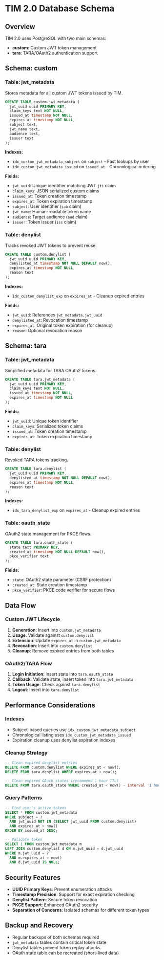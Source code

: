 # TIM 2.0 Database Schema

## Overview
TIM 2.0 uses PostgreSQL with two main schemas:
- **custom**: Custom JWT token management
- **tara**: TARA/OAuth2 authentication support

## Schema: custom

### Table: jwt_metadata
Stores metadata for all custom JWT tokens issued by TIM.

```sql
CREATE TABLE custom.jwt_metadata (
  jwt_uuid uuid PRIMARY KEY,
  claim_keys text NOT NULL,
  issued_at timestamp NOT NULL,
  expires_at timestamp NOT NULL,
  subject text,
  jwt_name text,
  audience text,
  issuer text
);
```

**Indexes:**
- `idx_custom_jwt_metadata_subject` on `subject` - Fast lookups by user
- `idx_custom_jwt_metadata_issued` on `issued_at` - Chronological ordering

**Fields:**
- `jwt_uuid`: Unique identifier matching JWT `jti` claim
- `claim_keys`: JSON serialized custom claims
- `issued_at`: Token creation timestamp
- `expires_at`: Token expiration timestamp
- `subject`: User identifier (`sub` claim)
- `jwt_name`: Human-readable token name
- `audience`: Target audience (`aud` claim)
- `issuer`: Token issuer (`iss` claim)

### Table: denylist
Tracks revoked JWT tokens to prevent reuse.

```sql
CREATE TABLE custom.denylist (
  jwt_uuid uuid PRIMARY KEY,
  denylisted_at timestamp NOT NULL DEFAULT now(),
  expires_at timestamp NOT NULL,
  reason text
);
```

**Indexes:**
- `idx_custom_denylist_exp` on `expires_at` - Cleanup expired entries

**Fields:**
- `jwt_uuid`: References `jwt_metadata.jwt_uuid`
- `denylisted_at`: Revocation timestamp
- `expires_at`: Original token expiration (for cleanup)
- `reason`: Optional revocation reason

## Schema: tara

### Table: jwt_metadata
Simplified metadata for TARA OAuth2 tokens.

```sql
CREATE TABLE tara.jwt_metadata (
  jwt_uuid uuid PRIMARY KEY,
  claim_keys text NOT NULL,
  issued_at timestamp NOT NULL,
  expires_at timestamp NOT NULL
);
```

**Fields:**
- `jwt_uuid`: Unique token identifier
- `claim_keys`: Serialized token claims
- `issued_at`: Token creation timestamp
- `expires_at`: Token expiration timestamp

### Table: denylist
Revoked TARA tokens tracking.

```sql
CREATE TABLE tara.denylist (
  jwt_uuid uuid PRIMARY KEY,
  denylisted_at timestamp NOT NULL DEFAULT now(),
  expires_at timestamp NOT NULL,
  reason text
);
```

**Indexes:**
- `idx_tara_denylist_exp` on `expires_at` - Cleanup expired entries

### Table: oauth_state
OAuth2 state management for PKCE flows.

```sql
CREATE TABLE tara.oauth_state (
  state text PRIMARY KEY,
  created_at timestamp NOT NULL DEFAULT now(),
  pkce_verifier text
);
```

**Fields:**
- `state`: OAuth2 state parameter (CSRF protection)
- `created_at`: State creation timestamp
- `pkce_verifier`: PKCE code verifier for secure flows

## Data Flow

### Custom JWT Lifecycle
1. **Generation**: Insert into `custom.jwt_metadata`
2. **Usage**: Validate against `custom.denylist`
3. **Extension**: Update `expires_at` in `custom.jwt_metadata`
4. **Revocation**: Insert into `custom.denylist`
5. **Cleanup**: Remove expired entries from both tables

### OAuth2/TARA Flow
1. **Login Initiation**: Insert state into `tara.oauth_state`
2. **Callback**: Validate state, insert token into `tara.jwt_metadata`
3. **Token Usage**: Check against `tara.denylist`
4. **Logout**: Insert into `tara.denylist`

## Performance Considerations

### Indexes
- Subject-based queries use `idx_custom_jwt_metadata_subject`
- Chronological listing uses `idx_custom_jwt_metadata_issued`
- Expiration cleanup uses denylist expiration indexes

### Cleanup Strategy
```sql
-- Clean expired denylist entries
DELETE FROM custom.denylist WHERE expires_at < now();
DELETE FROM tara.denylist WHERE expires_at < now();

-- Clean expired OAuth states (recommend 1 hour TTL)
DELETE FROM tara.oauth_state WHERE created_at < now() - interval '1 hour';
```

### Query Patterns
```sql
-- Find user's active tokens
SELECT * FROM custom.jwt_metadata
WHERE subject = ?
  AND jwt_uuid NOT IN (SELECT jwt_uuid FROM custom.denylist)
  AND expires_at > now()
ORDER BY issued_at DESC;

-- Validate token
SELECT 1 FROM custom.jwt_metadata m
LEFT JOIN custom.denylist d ON m.jwt_uuid = d.jwt_uuid
WHERE m.jwt_uuid = ?
  AND m.expires_at > now()
  AND d.jwt_uuid IS NULL;
```

## Security Features
- **UUID Primary Keys**: Prevent enumeration attacks
- **Timestamp Precision**: Support for exact expiration checking
- **Denylist Pattern**: Secure token revocation
- **PKCE Support**: Enhanced OAuth2 security
- **Separation of Concerns**: Isolated schemas for different token types

## Backup and Recovery
- Regular backups of both schemas required
- `jwt_metadata` tables contain critical token state
- Denylist tables prevent token replay attacks
- OAuth state table can be recreated (short-lived data)